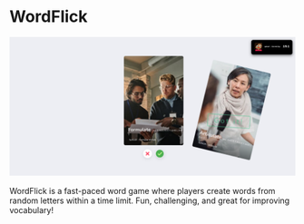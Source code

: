 
# WordFlick
![](https://github.com/erogluyusuf/WordFlick/blob/main/English%20Card%20-%20globipedi.com.png)

WordFlick is a fast-paced word game where players create words from random letters within a time limit. Fun, challenging, and great for improving vocabulary!


